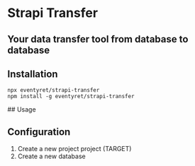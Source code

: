 # Strapi Transfer

## Your data transfer tool from database to database

## Installation

```
npx eventyret/strapi-transfer
npm install -g eventyret/strapi-transfer
```

## Usage

## Configuration

1. Create a new project project (TARGET)
2. Create a new database
